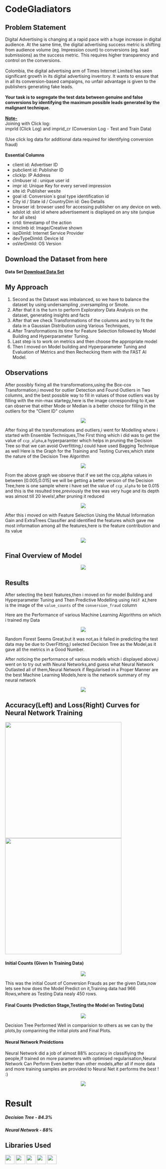 # CodeGladiators
 
## Problem Statement

<div class="content-block-extra">
    <p></p>
    <div>Digital Advertising is changing at a rapid pace with a huge increase in digital audience. At the same time, the digital advertising success metric is shifting from audience volume (eg. Impression count) to conversions (eg. lead submissions) as the
        success metric. This requires higher transparency and control on the conversions.</div>
    <div><br></div>
    <div>Colombia, the digital advertising arm of Times Internet Limited has seen significant growth in its digital advertising inventory. It wants to ensure that in all its conversion-based campaigns, no unfair advantage is given to the publishers generating
        fake leads. </div>
    <div><br></div>
    <div><b>Your task is to segregate the test data between genuine and false conversions by identifying the maximum possible 
            leads generated by the malignant technique.</b></div>
    <div><br></div>
    <div><b><u>Note- </u></b></div>
    <div>Joining with Click log: </div>
    <div>
        <div>imprId (Click Log) and imprid_cr (Conversion Log - Test and Train Data)</div>
        <div><br></div>
        <div>
            (Use click log data for additional data required for identifying conversion fraud)</div>
        <div><br></div>
        <div><b>Essential Columns</b>
            </div>
                <div>
                    <ul>
                        <li>client id: Advertiser ID</li>
                        <li>pubclient id: Publisher ID</li>
                        <li>clickIp: IP Address</li>
                        <li>clmbuser id : unique user id</li>
                        <li>
                            impr id: Unique Key for every served impression</li>
                        <li>site id: Publisher wesite</li>
                        <li>goal id: Conversion`s goal type identification id</li>
                        <li>
                            City id / State id / CountryDim id: Geo Details</li>
                        <li>browser id: browser used for accessing publisher on any device on web.</li>
                        <li>adslot id: slot id where advertisement is displayed on any site (unqiue for all sites)</li>
                        <li>crtd: timestamp of the action</li>
                        <li>itmclmb id: Image/Creative shown</li>
                        <li>
                            ispDimId: Internet Service Provider</li>
                        <li>devTypeDimId: Device Id</li>
                        <li>osVerDimId: OS Version</li>
                    </ul>
                </div>
        </div>
    </div>
</div>

## Download the Dataset from here
<h4>Data Set <a href="https://www.techgig.com/files/DataScienceFullData/326708/AllDataSet.zip" class="action-lnk">Download Data Set</a></h4>

## My Approach 

<ol>
  <liFirst Approach was to join all the necessary columns and form a single csv file which contains all the data in one file.</li>

  <li>Second as the Dataset was imbalanced, so we have to balance the dataset by using undersampling ,oversampling or Smote.</li>


  <li>After that it is the turn to perform Exploratory Data Analysis on the dataset, generating insights and facts</li>


  <li>After that we check Transformations of the columns and try to fit the data in a Gaussian Distribution using Various Techniques,</li>


  <li>After Transformations its time for Feature Selection followed by Model Building and Hyperparameter Tuning.</li>

  <li>Last step is to work on metrics and then choose the appropriate model</li>
  
  <li>Then I moved on Model building and Hyperparameter Tuning and Evaluation of Metrics and then Rechecking them with the FAST AI Model.</li>

</ol>

## Observations


After possibly fixing all the transformations,using the Box-cox Transformation,i moved for outlier Detection and Found Outliers in Two columns,
and the best possible way to fill in values of those outliers was by filling with the min-max startegy,here is the image corresponding to it,we can observe that
either Mode or Median is a better choice for filling in the outliers for the "Client ID" column

<p align = "center">
   <img src="https://github.com/mv1249/CodeGladiators/blob/main/images/5.PNG">
</p>

After fixing all the transformations and outliers,i went for Modelling where i started with Ensemble Techniques,The First thing which i did was to get the value of 
`ccp_alpha`,a hyperparamter which helps in pruning the Decision Tree so that we can avoid Overfitting,I could have used Bagging Technique as well
Here is the Graph for the Training and Testing Curves,which state the nature of the Decision Tree Algorithm

<p align = "center">
   <img src="https://github.com/mv1249/CodeGladiators/blob/main/images/2.PNG">
</p>

From the above graph we observe that if we set the ccp_alpha values in between [0.005,0.015] we will be getting a better version of the Decision Tree,here is one sample where
i have set the value of `ccp_alpha` to be 0.015 and this is the resulted tree,previously the tree was very huge and its depth was almost till 20 levels!,after pruning it reduced

<p align = "center">
   <img src="https://github.com/mv1249/CodeGladiators/blob/main/images/3.PNG">
</p>

After this i moved on with Feature Selection Using the Mutual Information Gain and ExtraTrees Classifier and identified the features which gave me most information among
all the features,here is the feature contribution and its value

<p align = "center">
   <img src="https://github.com/mv1249/CodeGladiators/blob/main/images/4.PNG">
</p>
 
## Final Overview of Model
 
 <p align = "center">
   <img src="https://github.com/mv1249/CodeGladiators/blob/main/images/6.PNG">
</p>
 

 
## Results 

After selecting the best features,then i moved on for model Building and Hyperparameter Tuning and Then Predictive Modelling using `FAST AI`,here is the image of the 
`value_counts` of the `conversion_fraud` column
 
Here are the Performance of various Machine Learning Algorithms on which i trained my Data
 <p align = "center">
   <img src="https://github.com/mv1249/CodeGladiators/blob/main/images/9.PNG">
</p>
 Random Forest Seems Great,but it was not,as it failed in predicting the test data may be due to OverFitting,I selected Decision Tree as the Model,as it gave 
 all the metrics in a Good Number.
 
  After noticing the performance of various models which i displayed above,i went on to try out with Neural Networks,and guess what Neural Network 
 Outlasted all of them,Neural Network if Regularised in a Proper Manner are the best Machine Learning Models,here is the network summary of my neural network
 
 <p align = "center">
   <img src="https://github.com/mv1249/CodeGladiators/blob/main/images/12.PNG" >
</p>
 
 ## Accuracy(Left) and Loss(Right) Curves for Neural Network Training
 
  <p float="left">
    <img src="https://github.com/mv1249/CodeGladiators/blob/main/images/10.PNG" width = "375" height = "375"/>
    <img src="https://github.com/mv1249/CodeGladiators/blob/main/images/11.PNG" width = "375" height = "375"/> 
  </p>

   
 
 #### Initial Counts (Given In Training Data)
 
 <p align = "center">
   <img src="https://github.com/mv1249/CodeGladiators/blob/main/images/7.PNG">
</p>
 
This was the initial Count of Conversion Frauds as per the given Data,now lets see how does the Model Predict on it,Training data had 966 Rows,where as Testing Data
 nealy 450 rows.
 
 #### Final Counts (Prediction Stage,Testing the Model on Testing Data)
 
 <p align = "center">
   <img src="https://github.com/mv1249/CodeGladiators/blob/main/images/1.PNG">
</p>

Decision Tree Performed Well in comparision to others as we can by the plots,by comparining the initial plots and Final Plots.
 
#### Neural Network Preidctions
 
 Neural Network did a job of almost 88% accuracy in classifiying the people,If trained on more parameters with optimised regularisation,Neural Network Can Perform
 Even better than other models,after all if more data and more training samples are provided to Neural Net it performs the best ! :)
 
 <p align = "center">
   <img src="https://github.com/mv1249/CodeGladiators/blob/main/images/13.PNG">
</p>
 
 # Result
  
  ##### Decision Tree - 84.3%
 
  ##### Neural Network - 88%
 
 
## Libraries Used
 
 <code><img height="30" src="https://raw.githubusercontent.com/numpy/numpy/7e7f4adab814b223f7f917369a72757cd28b10cb/branding/icons/numpylogo.svg"></code>
<code><img height="30" src="https://raw.githubusercontent.com/pandas-dev/pandas/761bceb77d44aa63b71dda43ca46e8fd4b9d7422/web/pandas/static/img/pandas.svg"></code>
<code><img height="30" src="https://matplotlib.org/_static/logo2.svg"></code>
<code><img height="30" src="https://upload.wikimedia.org/wikipedia/commons/thumb/0/05/Scikit_learn_logo_small.svg/1280px-Scikit_learn_logo_small.svg.png"></code>
 <code><img height="30" src="https://upload.wikimedia.org/wikipedia/commons/thumb/2/2d/Tensorflow_logo.svg/1200px-Tensorflow_logo.svg.png"></code>
 
 
 


